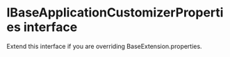 # IBaseApplicationCustomizerProperties interface







Extend this interface if you are overriding BaseExtension.properties.









